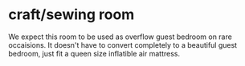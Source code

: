 <h1>craft/sewing room</h1>
<p>We expect this room to be used as overflow guest bedroom on rare occaisions.  It doesn't have to convert completely to a beautiful guest bedroom, just fit a queen size inflatible air mattress. </p>
